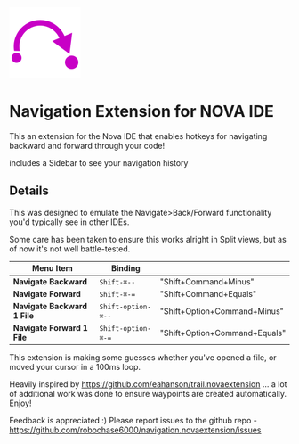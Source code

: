 ![Navigation](./extension@4x.png "Navigation")

# Navigation Extension for NOVA IDE

This an extension for the Nova IDE that enables hotkeys for navigating backward and forward through your code!

includes a Sidebar to see your navigation history

## Details

This was designed to emulate the Navigate>Back/Forward functionality you'd typically see in other IDEs.

Some care has been taken to ensure this works alright in Split views, but as of now it's not well battle-tested.

| Menu Item              | Binding         |                        |
| ---------------------- | --------------- | ---------------------- |
| **Navigate Backward**  | `Shift-⌘--`     | "Shift+Command+Minus"  |
| **Navigate Forward**   | `Shift-⌘-=`     | "Shift+Command+Equals" |
| **Navigate Backward 1 File**  | `Shift-option-⌘--`     | "Shift+Option+Command+Minus"  |
| **Navigate Forward 1 File**   | `Shift-option-⌘-=`     | "Shift+Option+Command+Equals" |


This extension is making some guesses whether you've opened a file, or moved your cursor in a 100ms loop.  

Heavily inspired by https://github.com/eahanson/trail.novaextension ... a lot of additional work was done to ensure waypoints are created automatically. Enjoy!

Feedback is appreciated :)
Please report issues to the github repo - https://github.com/robochase6000/navigation.novaextension/issues


